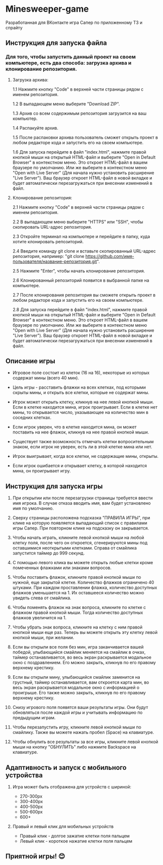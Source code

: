 # Minesweeper-game

Разработанная для ВКонтакте игра Сапер по приложенному ТЗ и спрайту

## Инструкция для запуска файла

### Для того, чтобы запустить данный проект на своем компьютере, есть два способа: загрузка архива и клонирование репозитория.

1. Загрузка архива:

   1.1 Нажмите кнопку "Code" в верхней части страницы рядом с именем репозитория.

   1.2 В выпадающем меню выберите "Download ZIP".

   1.3 Архив со всем содержимым репозитория загрузится на ваш компьютер.

   1.4 Распакуйте архив.

   1.5 После распаковки архива пользователь сможет открыть проект в любом редакторе кода и запустить его на своем компьютере.

   1.6 Для запуска перейдите в файл "index.html", нажмите правой кнопкой мыши на открытый HTML-файл и выберите "Open in Default Browser" в контекстном меню. Это откроет HTML-файл в вашем браузере по умолчанию. Или же выберите в контекстном меню "Open with Live Server" (Для начала нужно установить расширение "Live Server"). Ваш браузер откроет HTML-файл в новой вкладке и будет автоматически перезагружаться при внесении изменений в файл.

2. Клонирование репозитория:

   2.1 Нажмите кнопку "Code" в верхней части страницы рядом с именем репозитория.

   2.2 В выпадающем меню выберите "HTTPS" или "SSH", чтобы скопировать URL-адрес репозитория.

   2.3 Откройте терминал на компьютере и перейдите в папку, куда хотите клонировать репозиторий.

   2.4 Введите команду git clone и вставьте скопированный URL-адрес репозитория, например: "git clone https://github.com/имя-пользователя/название-репозитория.git".

   2.5 Нажмите "Enter", чтобы начать клонирование репозитория.

   2.6 Клонированный репозиторий появится в выбранной папке на компьютере.

   2.7 После клонирования репозитория вы сможете открыть проект в любом редакторе кода и запустить его на своем компьютере.

   2.8 Для запуска перейдите в файл "index.html", нажмите правой кнопкой мыши на открытый HTML-файл и выберите "Open in Default Browser" в контекстном меню. Это откроет HTML-файл в вашем браузере по умолчанию. Или же выберите в контекстном меню "Open with Live Server" (Для начала нужно установить расширение "Live Server"). Ваш браузер откроет HTML-файл в новой вкладке и будет автоматически перезагружаться при внесении изменений в файл.

## Описание игры

- Игровое поле состоит из клеток (16 на 16), некоторые из которых содержат мины (всего 40 мин).

- Цель игры - расставить флажки на всех клетках, под которыми скрыты мины, и открыть все клетки, которые не содержат мины.

- Игрок может открыть клетку, кликнув на нее левой кнопкой мыши. Если в клетке находится мина, игрок проигрывает. Если в клетке нет мины, то открывается число, указывающее на количество мин в соседних клетках.

- Если игрок уверен, что в клетке находится мина, он может поставить на нее флажок, кликнув на нее правой кнопкой мыши.

- Существует также возможность отмечать клетки вопросительным знаком, если игрок не уверен, есть ли в этой клетке мина или нет.

- Игрок выигрывает, когда все клетки, не содержащие мины, открыты.

- Если игрок ошибается и открывает клетку, в которой находится мина, он проигрывает игру.

## Инструкция для запуска игры

1. При открытии или после перезагрузки страницы требуется ввести имя игрока. В случае отказа вводить имя, вам будет установлено имя по умолчанию.

2. Сверху страницы расположена подсказка "ПРАВИЛА ИГРЫ", при клике на которую появляется выпадающий список с правилами игры Сапер. При повторном клике на подсказку он закрывается.

3. Чтобы начать играть, кликните левой кнопкой мыши на любой клетку поля, после чего он откроется, сгенерируются мины под оставшимися неоткрытыми клетками. Справа от смайлика запустится таймер до 999 секунд.

4. С помощью левого клика вы можете открыть любые клетки кроме помеченных флажками или знаками вопросов.

5. Чтобы поставить флажок, кликните правой кнопкой мыши по нужной, еще закрытой клетке. Количество флажков ограничено 40 штуками. При каждом проставлении флажка, количество доступных флажков уменьшается на 1. Их оставшееся количество можно увидеть слева от смайлика.

6. Чтобы поменять флажок на знак вопроса, кликните по клетке с флажком правой кнопкой мыши. Тогда количество доступных флажков увеличится на 1.

7. Чтобы убрать знак вопроса, кликните на клетку с ним правой кнопкой мыши еще раз. Теперь вы можете открыть эту клетку левой кнопкой мыши, при желании.

8. Если вы открыли все поля без мин, игра заканчивается вашей победой, улыбающийся смайлик меняется на смайлик в очках, таймер останавливается, во весь экран раскрывается модальное окно с поздравлением. Его можно закрыть, кликнув по его правому верхнему крестику.

9. Если вы открыли мину, улыбающийся смайлик заменится на грустный, таймер останавливается, вам откроется карта мин, во весь экран раскрывается модальное окно с информацией о проигрыше. Его также можно закрыть, кликнув по его правому верхнему крестику.

10. Снизу игрового поля появятся ваши результаты игры. Они будут обновляться после каждой игры и учитывать информацию по предыдущим играм.

11. Чтобы перезапустить игру, кликните левой кнопкой мыши по смайлику. Также вы можете нажать пробел (Space) на клавиатуре.

12. Чтобы обнулить все результаты за все игры, кликните левой кнопкой мыши на кнопку "ОБНУЛИТЬ" либо нажмите Backspace на клавиатуре.

## Адаптивность и запуск с мобильного устройства

1. Игра может быть отображена для устройств с шириной:

   - 270-300px
   - 300-400px
   - 400-500px
   - 500-600px
   - 600+

2. Правый и левый клик для мобильных устройств
   - Правый клик - долгое зажатие клетки поля пальцем
   - Левый клик - короткое нажатие клетки поля пальцем

## Приятной игры! 😊
